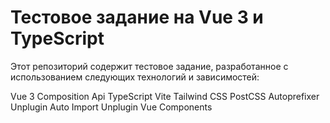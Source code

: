 # Тестовое задание на Vue 3 и TypeScript

Этот репозиторий содержит тестовое задание, разработанное с использованием следующих технологий и зависимостей:

Vue 3
Composition Api
TypeScript
Vite
Tailwind CSS
PostCSS
Autoprefixer
Unplugin Auto Import
Unplugin Vue Components